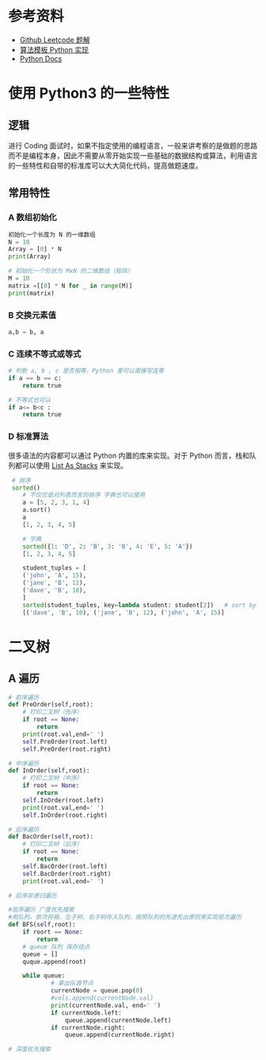 # 参考资料
- [Github Leetcode 题解](https://github.com/qiyuangong/leetcode)
- [算法模板 Python 实现](https://github.com/dashidhy/algorithm-pattern-python)
- [Python Docs](https://docs.python.org/3/howto/sorting.html)

# 使用 Python3 的一些特性
## 逻辑
进行 Coding 面试时，如果不指定使用的编程语言，一般来讲考察的是做题的思路而不是编程本身，因此不需要从零开始实现一些基础的数据结构或算法，利用语言的一些特性和自带的标准库可以大大简化代码，提高做题速度。

## 常用特性
### A 数组初始化
```python
初始化一个长度为 N 的一维数组
N = 10
Array = [0] * N
print(Array)

# 初始化一个形状为 MxN 的二维数组（矩阵）
M = 10
matrix =[[0] * N for _ in range(M)]
print(matrix)
```

### B 交换元素值
```python
a,b = b, a
```

### C 连续不等式或等式
```python
# 判断 a, b , c 是否相等，Python 里可以直接写连等
if a == b == c:
    return true

# 不等式也可以
if a<= b<c :
    return true
```
### D 标准算法
很多语法的内容都可以通过 Python 内置的库来实现。对于 Python 而言，栈和队列都可以使用 [List As Stacks](https://docs.python.org/3/tutorial/datastructures.html#using-lists-as-stacks) 来实现。

```python
 # 排序
 sorted() 
    # 不仅仅是对列表而言的排序 字典也可以使用
    a = [5, 2, 3, 1, 4]
    a.sort()
    a
    [1, 2, 3, 4, 5]

    # 字典
    sorted({1: 'D', 2: 'B', 3: 'B', 4: 'E', 5: 'A'})
    [1, 2, 3, 4, 5]

    student_tuples = [
    ('john', 'A', 15),
    ('jane', 'B', 12),
    ('dave', 'B', 10),
    ]
    sorted(student_tuples, key=lambda student: student[2])   # sort by age
    [('dave', 'B', 10), ('jane', 'B', 12), ('john', 'A', 15)]
```
# 二叉树
## A 遍历
```python
# 前序遍历
def PreOrder(self,root):
    # 打印二叉树（先序）
    if root == None:
        return 
    print(root.val,end=' ')
    self.PreOrder(root.left)
    self.PreOrder(root.right)

# 中序遍历
def InOrder(self,root):
    # 打印二叉树（中序）
    if root == None:
        return
    self.InOrder(root.left)
    print(root.val,end=' ')
    self.InOrder(root.right)

# 后序遍历
def BacOrder(self,root):
    # 打印二叉树（后序）
    if root == None:
        return
    self.BacOrder(root.left)
    self.BacOrder(root.right)
    print(root.val,end=' ')

# 后序非递归遍历

#层序遍历 广度优先搜索
#用队列，依次将根、左子树、右子树存入队列，按照队列的先进先出原则来实现层次遍历
def BFS(self,root):
    if roort == None:
        return
    # queue 队列 保存结点
    queue = []
    quque.append(root)

    while queue:
			# 拿出队首节点
			currentNode = queue.pop(0)
			#vals.append(currentNode.val)
			print(currentNode.val, end=' ')
			if currentNode.left:
				queue.append(currentNode.left)
			if currentNode.right:
				queue.append(currentNode.right)

# 深度优先搜索

```
